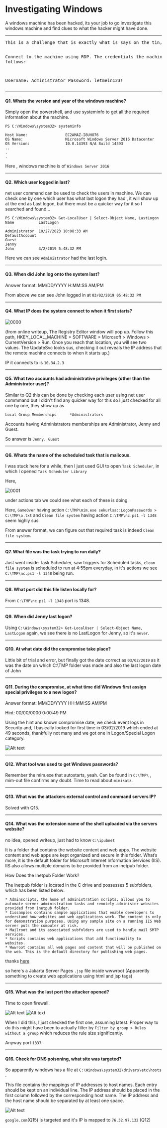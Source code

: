 # Investigating Windows

A windows machine has been hacked, its your job to go investigate this windows machine and find clues to what the hacker might have done.

<hr>
<pre>
This is a challenge that is exactly what is says on the tin, there are a few challenges around investigating a windows machine that has been previously compromised.

Connect to the machine using RDP. The credentials the machine are as follows:

Username: Administrator
Password: letmein123!
</pre>
<hr>

#### Q1. Whats the version and year of the windows machine?

Simply open the powershell, and use systeminfo to get all the required information about the machine.

```
PS C:\Windows\system32> systeminfo

Host Name:                 EC2AMAZ-I8UHO76
OS Name:                   Microsoft Windows Server 2016 Datacenter
OS Version:                10.0.14393 N/A Build 14393 
..
.
.

```

Here , windows machine is of ```Windows Server 2016```
<hr>

#### Q2. Which user logged in last?

net user command can be used to check the users in machine. We can check one by one which user has what last logon they had , it will show up at the end as Last logon, but there must be a quicker way for it so I searched and found...
```
PS C:\Windows\system32> Get-LocalUser | Select-Object Name, LastLogon
Name           LastLogon
----           ---------
Administrator  10/27/2023 10:08:33 AM
DefaultAccount
Guest                                                                                       
Jenny
John           3/2/2019 5:48:32 PM  
```

Here we can see ```Administrator``` had the last login.
<hr>

#### Q3. When did John log onto the system last?

Answer format: MM/DD/YYYY H:MM:SS AM/PM

From above we can see John logged in at ```03/02/2019 05:48:32 PM```
<hr>

#### Q4. What IP does the system connect to when it first starts?

![0000](https://github.com/YouGuess21/RepOffs/assets/125740625/ce7a2117-5f0d-41a6-b133-1b52c51e4ee6)

(from online writeup, The Registry Editor window will pop up. Follow this path, HKEY_LOCAL_MACHINE > SOFTWARE > Microsoft > Windows > CurrentVersion > Run. Once you reach that location, you will see two values. The UpdateSvc looks sus, checking it out reveals the IP address that the remote machine connects to when it starts up.)


IP it connects to is ```10.34.2.3```

<hr>

#### Q5. What two accounts had administrative privileges (other than the Administrator user)?

Similar to Q2 this can be done by checking each user using net user commmand but I didn't find any quicker way for this so I just checked for all one by one, they show up as
```
Local Group Memberships      *Administrators 
```
Accounts having Administrators memberships are Administrator, Jenny and Guest.

So answer is ```Jenny, Guest```

<hr>

#### Q6. Whats the name of the scheduled task that is malicous.

I was stuck here for a while, then I just used GUI to open ```Task Scheduler```, in which I opened ```Task Scheduler Library```

Here,

![0001](https://github.com/YouGuess21/RepOffs/assets/125740625/2f740f3d-f54d-4407-91ac-c80be2906462)

under actions tab we could see what each of these is doing.

Here, ```GameOver``` having action ```C:\TMP\mim.exe sekurlsa::LogonPasswords > C:\TMP\o.txt```
and  ```Clean file system``` having action ```C:\TMP\nc.ps1 -l 1348```
seem highly sus.

From answer format, we can figure out that required task is indeed ```Clean file system```.

<hr>

#### Q7. What file was the task trying to run daily?

Just went inside Task Scheduler, saw triggers for Scheduled tasks, 
```clean file system``` is scheduled to run at 4:55pm everyday, in it's actions we see ```C:\TMP\nc.ps1 -l 1348``` being run.

<hr>

#### Q8. What port did this file listen locally for?

From ```C:\TMP\nc.ps1 -l 1348``` port is 1348.

<hr>

#### Q9. When did Jenny last logon?
Using ```C:\Windows\system32> Get-LocalUser | Select-Object Name, LastLogon``` again, we see there is no LastLogon for Jenny, so it's  ```never```.

<hr>

#### Q10. At what date did the compromise take place?

Little bit of trial and error, but finally got the date correct as ```03/02/2019``` as it was the date on which C:\TMP folder was made and also the last logon date of John
<hr>

#### Q11. During the compromise, at what time did Windows first assign special privileges to a new logon?

Answer format: MM/DD/YYYY HH:MM:SS AM/PM

Hint: 00/00/0000 0:00:49 PM

Using the hint and known compromise date, we check event logs in Security and, I basically looked for first time in 03/02/2019 which ended at 49 seconds, thankfully not many and we got one in Logon/Special Logon category.

![![Alt text](image-1.png)](image.png)


<hr>

#### Q12. What tool was used to get Windows passwords?

Remember the mim.exe that autostarts, yeah. Can be found in ```C:\TMP\``` , mim-out file confirms any doubt. Time to read about ```mimikatz```.

<hr>

#### Q13. What was the attackers external control and command servers IP?

Solved with Q15.

<hr>

#### Q14. What was the extension name of the shell uploaded via the servers website?

no idea, opened writeup, just had to know ```C:\ipubnet```

It is a folder that contains the website content and web apps. The website content and web apps are kept organized and secure in this folder. What’s more, it is the default folder for Microsoft Internet Information Services (IIS). IIS also allows multiple domains to be provided from an inetpub folder.

How Does the Inetpub Folder Work?

The inetpub folder is located in the C drive and possesses 5 subfolders, which has been listed below:

    * Adminscripts, the home of administration scripts, allows you to automate server administration tasks and remotely administer websites provided from inetpub folder.
    * Iissamples contains sample applications that enable developers to understand how websites and web applications work. The content is only for demonstration purposes. Using any sample site on a running IIS Web server puts the computer at risk.
    * Mailroot and its associated subfolders are used to handle mail SMTP services.
    * Scripts contains web applications that add functionality to websites.
    * Wwwroot contains all web pages and content that will be published on the web. This is the default directory for publishing web pages.
thanks [here](https://www.minitool.com/news/what-is-inetpub-folder.html)

so here's a Jakarta Server Pages ```.jsp``` file inside wwwroot (Apparently something to create web applications using html and jsp tags)
<hr>

#### Q15. What was the last port the attacker opened?
TIme to open firewall. 

![Alt text](image-3.png)
![Alt text](image-4.png)

When I did this, I just checked the first one, assuming latest. Proper way to do this might have been to actually filter by ```Filter by group > Rules without a group``` which reduces the rule size significantly. 

Anyway port ```1337```.
<hr>

#### Q16. Check for DNS poisoning, what site was targeted?

So apparently windows has a file at ```C:\Windows\system32\drivers\etc\hosts``` . 

 This file contains the mappings of IP addresses to host names. Each entry should be kept on an individual line. The IP address should
be placed in the first column followed by the corresponding host name.
The IP address and the host name should be separated by at least one
space.

![Alt text](image-2.png)

```google.com```(Q15) is targeted and it's IP is mapped to ```76.32.97.132``` (Q12)